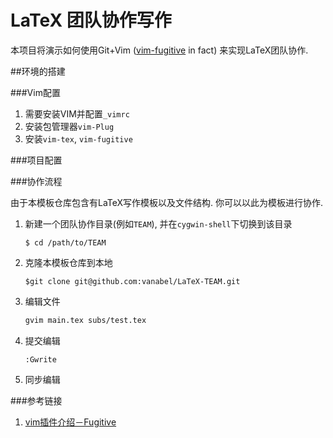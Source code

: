 # LaTeX 团队协作写作
本项目将演示如何使用Git+Vim ([vim-fugitive](https://github.com/tpope/vim-fugitive) in fact) 来实现LaTeX团队协作.

##环境的搭建

###Vim配置

1. 需要安装VIM并配置`_vimrc`
2. 安装包管理器`vim-Plug`
3. 安装`vim-tex`, `vim-fugitive`

###项目配置

###协作流程

由于本模板仓库包含有LaTeX写作模板以及文件结构. 你可以以此为模板进行协作.

1. 新建一个团队协作目录(例如`TEAM`), 并在`cygwin-shell`下切换到该目录

	```
	$ cd /path/to/TEAM
	```

2. 克隆本模板仓库到本地

	```git
	$git clone git@github.com:vanabel/LaTeX-TEAM.git
	```

3. 编辑文件

	```sh
	gvim main.tex subs/test.tex
	```

4. 提交编辑

	```vim
	:Gwrite
	```

5. 同步编辑

###参考链接

1. [vim插件介绍－Fugitive](http://www.d0u9.xyz/vimcha-jian-jie-shao-fugitive/)
